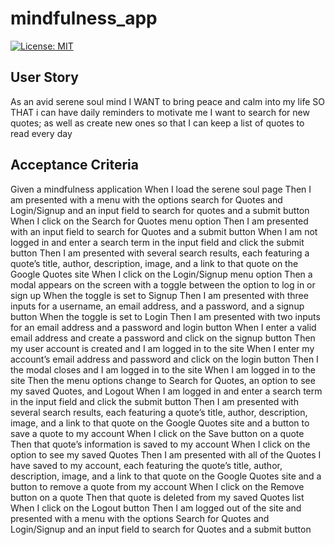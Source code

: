 # mindfulness_app

[![License: MIT](https://img.shields.io/badge/License-MIT-brightgreen.svg)](https://opensource.org/licenses/MIT)

## User Story

As an avid serene soul mind
I WANT to bring peace and calm into my life
SO THAT i can have daily reminders to motivate me
I want to search for new quotes; as well as create new ones
so that I can keep a list of quotes to read every day

## Acceptance Criteria

Given a mindfulness application
When I load the serene soul page
Then I am presented with a menu with the options search for Quotes and Login/Signup and an input field to search for quotes and a submit button
When I click on the Search for Quotes menu option
Then I am presented with an input field to search for Quotes and a submit button
When I am not logged in and enter a search term in the input field and click the submit button
Then I am presented with several search results, each featuring a quote’s title, author, description, image, and a link to that quote on the Google Quotes site
When I click on the Login/Signup menu option
Then a modal appears on the screen with a toggle between the option to log in or sign up
When the toggle is set to Signup
Then I am presented with three inputs for a username, an email address, and a password, and a signup button
When the toggle is set to Login
Then I am presented with two inputs for an email address and a password and login button
When I enter a valid email address and create a password and click on the signup button
Then my user account is created and I am logged in to the site
When I enter my account’s email address and password and click on the login button
Then I the modal closes and I am logged in to the site
When I am logged in to the site
Then the menu options change to Search for Quotes, an option to see my saved Quotes, and Logout
When I am logged in and enter a search term in the input field and click the submit button
Then I am presented with several search results, each featuring a quote’s title, author, description, image, and a link to that quote on the Google Quotes site and a button to save a quote to my account
When I click on the Save button on a quote
Then that quote’s information is saved to my account
When I click on the option to see my saved Quotes
Then I am presented with all of the Quotes I have saved to my account, each featuring the quote’s title, author, description, image, and a link to that quote on the Google Quotes site and a button to remove a quote from my account
When I click on the Remove button on a quote
Then that quote is deleted from my saved Quotes list
When I click on the Logout button
Then I am logged out of the site and presented with a menu with the options Search for Quotes and Login/Signup and an input field to search for Quotes and a submit button 

##

